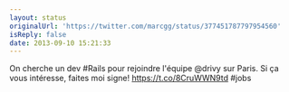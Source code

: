 ```yaml
---
layout: status
originalUrl: 'https://twitter.com/marcgg/status/377451787797954560'
isReply: false
date: 2013-09-10 15:21:33
---
```


On cherche un dev #Rails pour rejoindre l'équipe @drivy sur Paris. Si ça vous intéresse, faites moi signe! https://t.co/8CruWWN9td #jobs
